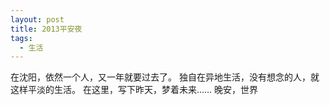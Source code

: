 ```yaml
---
layout: post
title: 2013平安夜
tags:
  - 生活
---
```

在沈阳，依然一个人，又一年就要过去了。
独自在异地生活，没有想念的人，就这样平淡的生活。
在这里，写下昨天，梦着未来……
晚安，世界
